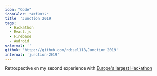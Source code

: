 ```yaml
---
icon: "Code"
iconColor: "#ef8022"
title: 'Junction 2019'
tags:
  - Hackathon
  - React.js
  - Firebase
  - Android
external: ''
github: 'https://github.com/robsel118/Junction_2019'
internal: 'junction-2019'
---
```



Retrospective on my second experience with [Europe's largest Hackathon](https://www.hackjunction.com/)